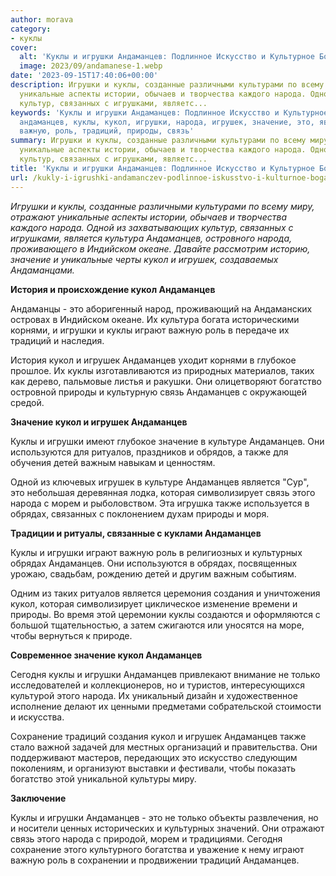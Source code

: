 ```yaml
---
author: morava
category:
- куклы
cover:
  alt: 'Куклы и игрушки Андаманцев: Подлинное Искусство и Культурное Богатство'
  image: 2023/09/andamanese-1.webp
date: '2023-09-15T17:40:06+00:00'
description: Игрушки и куклы, созданные различными культурами по всему миру, отражают
  уникальные аспекты истории, обычаев и творчества каждого народа. Одной из захватывающих
  культур, связанных с игрушками, являетс...
keywords: 'Куклы и игрушки Андаманцев: Подлинное Искусство и Культурное Богатство,
  андаманцев, куклы, кукол, игрушки, народа, игрушек, значение, это, является, играют,
  важную, роль, традиций, природы, связь'
summary: Игрушки и куклы, созданные различными культурами по всему миру, отражают
  уникальные аспекты истории, обычаев и творчества каждого народа. Одной из захватывающих
  культур, связанных с игрушками, являетс...
title: 'Куклы и игрушки Андаманцев: Подлинное Искусство и Культурное Богатство'
url: /kukly-i-igrushki-andamanczev-podlinnoe-iskusstvo-i-kulturnoe-bogatstvo/
---
```


_Игрушки и куклы, созданные различными культурами по всему миру, отражают уникальные аспекты истории, обычаев и творчества каждого народа. Одной из захватывающих культур, связанных с игрушками, является культура Андаманцев, островного народа, проживающего в Индийском океане. Давайте рассмотрим историю, значение и уникальные черты кукол и игрушек, создаваемых Андаманцами._

**История и происхождение кукол Андаманцев**

Андаманцы \- это аборигенный народ, проживающий на Андаманских островах в Индийском океане. Их культура богата историческими корнями, и игрушки и куклы играют важную роль в передаче их традиций и наследия.

История кукол и игрушек Андаманцев уходит корнями в глубокое прошлое. Их куклы изготавливаются из природных материалов, таких как дерево, пальмовые листья и ракушки. Они олицетворяют богатство островной природы и культурную связь Андаманцев с окружающей средой.

**Значение кукол и игрушек Андаманцев**

Куклы и игрушки имеют глубокое значение в культуре Андаманцев. Они используются для ритуалов, праздников и обрядов, а также для обучения детей важным навыкам и ценностям.

Одной из ключевых игрушек в культуре Андаманцев является "Сур", это небольшая деревянная лодка, которая символизирует связь этого народа с морем и рыболовством. Эта игрушка также используется в обрядах, связанных с поклонением духам природы и моря.

**Традиции и ритуалы, связанные с куклами Андаманцев**

Куклы и игрушки играют важную роль в религиозных и культурных обрядах Андаманцев. Они используются в обрядах, посвященных урожаю, свадьбам, рождению детей и другим важным событиям.

Одним из таких ритуалов является церемония создания и уничтожения кукол, которая символизирует циклическое изменение времени и природы. Во время этой церемонии куклы создаются и оформляются с большой тщательностью, а затем сжигаются или уносятся на море, чтобы вернуться к природе.

**Современное значение кукол Андаманцев**

Сегодня куклы и игрушки Андаманцев привлекают внимание не только исследователей и коллекционеров, но и туристов, интересующихся культурой этого народа. Их уникальный дизайн и художественное исполнение делают их ценными предметами собрательской стоимости и искусства.

Сохранение традиций создания кукол и игрушек Андаманцев также стало важной задачей для местных организаций и правительства. Они поддерживают мастеров, передающих это искусство следующим поколениям, и организуют выставки и фестивали, чтобы показать богатство этой уникальной культуры миру.

**Заключение**

Куклы и игрушки Андаманцев \- это не только объекты развлечения, но и носители ценных исторических и культурных значений. Они отражают связь этого народа с природой, морем и традициями. Сегодня сохранение этого культурного богатства и уважение к нему играют важную роль в сохранении и продвижении традиций Андаманцев.